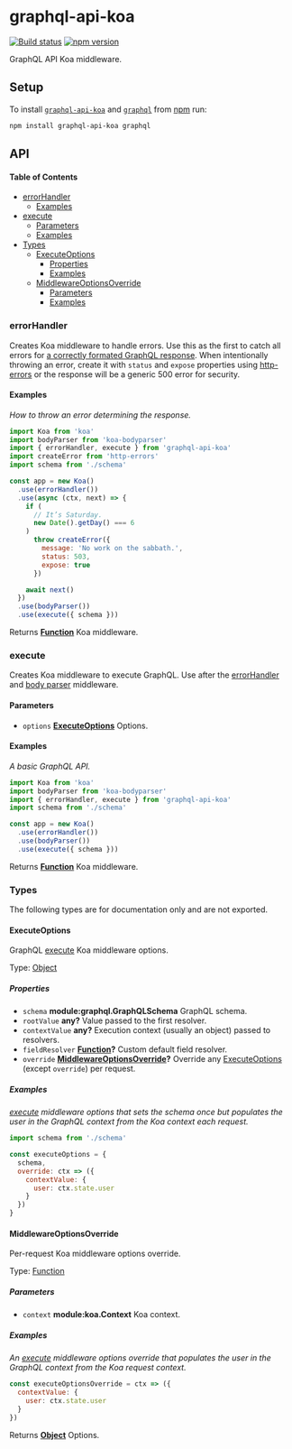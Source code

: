 # graphql-api-koa

[![Build status](https://travis-ci.org/jaydenseric/graphql-api-koa.svg)](https://travis-ci.org/jaydenseric/graphql-api-koa) [![npm version](https://img.shields.io/npm/v/graphql-api-koa.svg)](https://npm.im/graphql-api-koa)

GraphQL API Koa middleware.

## Setup

To install [`graphql-api-koa`](https://npm.im/graphql-api-koa) and [`graphql`](https://npm.im/graphql) from [npm](https://npmjs.com) run:

```sh
npm install graphql-api-koa graphql
```

## API

<!-- Generated by documentation.js. Update this documentation by updating the source code. -->

#### Table of Contents

- [errorHandler](#errorhandler)
  - [Examples](#examples)
- [execute](#execute)
  - [Parameters](#parameters)
  - [Examples](#examples-1)
- [Types](#types)
  - [ExecuteOptions](#executeoptions)
    - [Properties](#properties)
    - [Examples](#examples-2)
  - [MiddlewareOptionsOverride](#middlewareoptionsoverride)
    - [Parameters](#parameters-1)
    - [Examples](#examples-3)

### errorHandler

Creates Koa middleware to handle errors. Use this as the first to catch all errors for [a correctly formated GraphQL response](http://facebook.github.io/graphql/October2016/#sec-Errors). When intentionally throwing an error, create it with `status` and `expose` properties using [http-errors](https://npm.im/http-errors) or the response will be a generic 500 error for security.

#### Examples

_How to throw an error determining the response._

```javascript
import Koa from 'koa'
import bodyParser from 'koa-bodyparser'
import { errorHandler, execute } from 'graphql-api-koa'
import createError from 'http-errors'
import schema from './schema'

const app = new Koa()
  .use(errorHandler())
  .use(async (ctx, next) => {
    if (
      // It’s Saturday.
      new Date().getDay() === 6
    )
      throw createError({
        message: 'No work on the sabbath.',
        status: 503,
        expose: true
      })

    await next()
  })
  .use(bodyParser())
  .use(execute({ schema }))
```

Returns **[Function](https://developer.mozilla.org/docs/Web/JavaScript/Reference/Statements/function)** Koa middleware.

### execute

Creates Koa middleware to execute GraphQL. Use after the [errorHandler](#errorhandler) and [body parser](https://npm.im/koa-bodyparser) middleware.

#### Parameters

- `options` **[ExecuteOptions](#executeoptions)** Options.

#### Examples

_A basic GraphQL API._

```javascript
import Koa from 'koa'
import bodyParser from 'koa-bodyparser'
import { errorHandler, execute } from 'graphql-api-koa'
import schema from './schema'

const app = new Koa()
  .use(errorHandler())
  .use(bodyParser())
  .use(execute({ schema }))
```

Returns **[Function](https://developer.mozilla.org/docs/Web/JavaScript/Reference/Statements/function)** Koa middleware.

### Types

The following types are for documentation only and are not exported.

#### ExecuteOptions

GraphQL [execute](#execute) Koa middleware options.

Type: [Object](https://developer.mozilla.org/docs/Web/JavaScript/Reference/Global_Objects/Object)

##### Properties

- `schema` **module:graphql.GraphQLSchema** GraphQL schema.
- `rootValue` **any?** Value passed to the first resolver.
- `contextValue` **any?** Execution context (usually an object) passed to resolvers.
- `fieldResolver` **[Function](https://developer.mozilla.org/docs/Web/JavaScript/Reference/Statements/function)?** Custom default field resolver.
- `override` **[MiddlewareOptionsOverride](#middlewareoptionsoverride)?** Override any [ExecuteOptions](#executeoptions) (except `override`) per request.

##### Examples

_[execute](#execute) middleware options that sets the schema once but populates the user in the GraphQL context from the Koa context each request._

```javascript
import schema from './schema'

const executeOptions = {
  schema,
  override: ctx => ({
    contextValue: {
      user: ctx.state.user
    }
  })
}
```

#### MiddlewareOptionsOverride

Per-request Koa middleware options override.

Type: [Function](https://developer.mozilla.org/docs/Web/JavaScript/Reference/Statements/function)

##### Parameters

- `context` **module:koa.Context** Koa context.

##### Examples

_An [execute](#execute) middleware options override that populates the user in the GraphQL context from the Koa request context._

```javascript
const executeOptionsOverride = ctx => ({
  contextValue: {
    user: ctx.state.user
  }
})
```

Returns **[Object](https://developer.mozilla.org/docs/Web/JavaScript/Reference/Global_Objects/Object)** Options.
